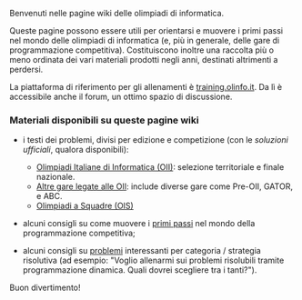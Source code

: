 Benvenuti nelle pagine wiki delle olimpiadi di informatica.

Queste pagine possono essere utili per orientarsi e muovere i primi passi nel mondo delle olimpiadi di informatica (e, più in generale, delle gare di programmazione competitiva). Costituiscono inoltre una raccolta più o meno ordinata dei vari materiali prodotti negli anni, destinati altrimenti a perdersi.

La piattaforma di riferimento per gli allenamenti è [training.olinfo.it](https://training.olinfo.it). Da lì è accessibile anche il forum, un ottimo spazio di discussione.

### Materiali disponibili su queste pagine wiki

- i testi dei problemi, divisi per edizione e competizione (con le *soluzioni ufficiali*, qualora disponibili):

    - [Olimpiadi Italiane di Informatica (OII)](Olimpiadi-Italiane-di-Informatica-(OII)): selezione territoriale e finale nazionale.
    - [Altre gare legate alle OII](Altre-gare): include diverse gare come Pre-OII, GATOR, e ABC.
    - [Olimpiadi a Squadre (OIS)](Olimpiadi-a-Squadre-(OIS))

- alcuni consigli su come muovere i [primi passi](Primi-passi) nel mondo della programmazione competitiva;
- alcuni consigli su [problemi](Problemi-interessanti) interessanti per categoria / strategia risolutiva (ad esempio: "Voglio allenarmi sui problemi risolubili tramite programmazione dinamica. Quali dovrei scegliere tra i tanti?").

Buon divertimento!


